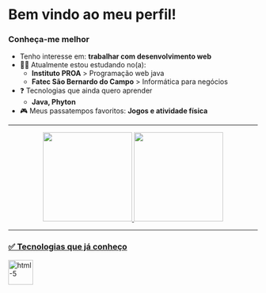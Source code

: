 # Bem vindo ao meu perfil!

### Conheça-me melhor
- Tenho interesse em: **trabalhar com desenvolvimento web**
- 👨‍💻 Atualmente estou estudando no(a):
  - **Instituto PROA** > Programação web java
  - **Fatec São Bernardo do Campo** > Informática para negócios
- ❓ Tecnologias que ainda quero aprender
  - **Java, Phyton**
- 🎮 Meus passatempos favoritos: **Jogos e atividade física**

---

<div align="center">
  <a href="https://github.com/NatanBarbosa">
  <img height="180em" src="https://github-readme-stats.vercel.app/api?username=NatanBarbosa&show_icons=true&theme=darcula&include_all_commits=true&count_private=true"/>
  <img height="180em" src="https://github-readme-stats.vercel.app/api/top-langs/?username=NatanBarbosa&layout=compact&langs_count=7&theme=darcula"/>
</div>
  
---
  
  ### ✅ Tecnologias que já conheço
<img src="https://cdn.jsdelivr.net/gh/devicons/devicon/icons/html5/html5-original-wordmark.svg" alt="html-5" width=50/>
